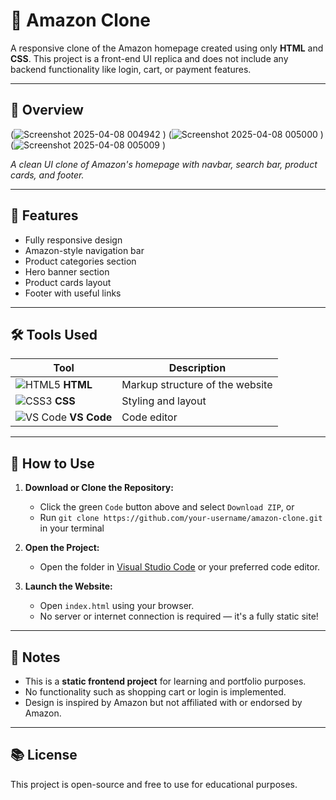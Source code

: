 # 🛒 Amazon Clone

A responsive clone of the Amazon homepage created using only **HTML** and **CSS**. This project is a front-end UI replica and does not include any backend functionality like login, cart, or payment features.

---

## 📸 Overview
(![Screenshot 2025-04-08 004942](https://github.com/user-attachments/assets/dd2657b5-1a44-4d54-8105-8bfb999175f8)
) 
(![Screenshot 2025-04-08 005000](https://github.com/user-attachments/assets/5e40db92-0a5b-491d-915f-c216bcf1a127)
)
(![Screenshot 2025-04-08 005009](https://github.com/user-attachments/assets/9c3e5e1e-f0c4-44e9-b596-88f4a801962d)
)


*A clean UI clone of Amazon's homepage with navbar, search bar, product cards, and footer.*

---

## 🔧 Features

- Fully responsive design
- Amazon-style navigation bar
- Product categories section
- Hero banner section
- Product cards layout
- Footer with useful links

---

## 🛠️ Tools Used

| Tool | Description |
|------|-------------|
| ![HTML5](https://img.icons8.com/color/48/html-5.png) **HTML** | Markup structure of the website |
| ![CSS3](https://img.icons8.com/color/48/css3.png) **CSS** | Styling and layout |
| ![VS Code](https://img.icons8.com/color/48/visual-studio-code-2019.png) **VS Code** | Code editor |

---

## 🚀 How to Use

1. **Download or Clone the Repository:**
   - Click the green `Code` button above and select `Download ZIP`, or
   - Run `git clone https://github.com/your-username/amazon-clone.git` in your terminal

2. **Open the Project:**
   - Open the folder in [Visual Studio Code](https://code.visualstudio.com/) or your preferred code editor.

3. **Launch the Website:**
   - Open `index.html` using your browser.
   - No server or internet connection is required — it's a fully static site!

---

## 📌 Notes

- This is a **static frontend project** for learning and portfolio purposes.
- No functionality such as shopping cart or login is implemented.
- Design is inspired by Amazon but not affiliated with or endorsed by Amazon.

---

## 📚 License

This project is open-source and free to use for educational purposes.
